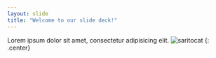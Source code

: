 ```yaml
---
layout: slide
title: "Welcome to our slide deck!"
---
```


Lorem ipsum dolor sit amet, consectetur adipisicing elit.
![saritocat](https://octodex.github.com/images/saritocat.png)
{: .center}
